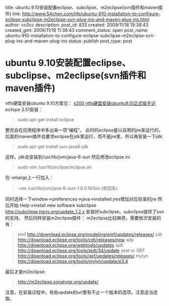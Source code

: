 title: ubuntu 9.10安装配置eclipse、subclipse、m2eclipse(svn插件和maven插件)
link: http://www.54chen.com/life/ubuntu-910-installation-to-configure-eclipse-subclipse-m2eclipse-svn-plug-ins-and-maven-plug-ins.html
author: cc0cc
description: 
post_id: 833
created: 2009/11/18 19:38:43
created_gmt: 2009/11/18 11:38:43
comment_status: open
post_name: ubuntu-910-installation-to-configure-eclipse-subclipse-m2eclipse-svn-plug-ins-and-maven-plug-ins
status: publish
post_type: post

# ubuntu 9.10安装配置eclipse、subclipse、m2eclipse(svn插件和maven插件)

ntfs硬盘安装ubuntu 9.10方案见： [x200 ntfs硬盘安装ubuntu9.10正式版手记](/830-x200-ntfs-hard-disk-to-install-the-official-version-of-notes-from-ubuntu910/) eclispe 3.51安装： 

> sudo apt-get install eclipse

整完会在应用程序中多出来一项“编程”。 此时的eclipse是以自带的jre来运行的，后面的maven插件会要求eclipse在jdk里运行，而不是jre里，所以再安装一下jdk: 

> sudo apt-get install sun-java6-jdk

这样，jdk会安装到/usr/lib/jvm/java-6-sun 然后修改eclipse.ini 

> sudo vim /usr/lib/eclipse/eclipse.ini

在-vmargs上一行加入： 

> -vm /usr/lib/jvm/java-6-sun-1.6.0.15/bin (有回车)

同时选择一下window->preferences->java->installed jres增加对应目录的jre 然后开始 Help->install new software subclipse http://subclipse.tigris.org/update_1.2.x 安装好subclipse。subclipse提供了svn的支持。 然后同样安装m2eclipse插件： m2eclipse比较麻烦，需要依次安装的有： 

> emf http://download.eclipse.org/modeling/emf/updates/releases/ cdt http://download.eclipse.org/tools/cdt/releases/new wtp http://download.eclipse.org/webtools/updates ajdt http://download.eclipse.org/tools/ajdt/34/update zest or GEF http://download.eclipse.org/tools/gef/updates/releases/ mylyn http://download.eclipse.org/tools/mylyn/update/e3.4

最后才是m2eclipse: 

> http://m2eclipse.sonatype.org/update/

注意，在安装过程中，有些update的url里有不止一个版本的选项，注意适当选取。